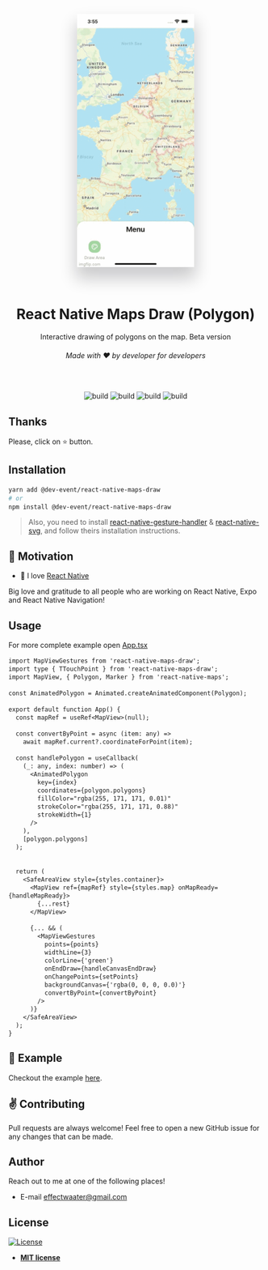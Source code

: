 <div align="center">
  <img src="./drawes.gif" height="500" title="React Native Maps Draw Polygon"   alt="Accordion Animated" style="box-shadow: 0 20px 30px 3px rgba(9, 9, 16, 0.2);">
</div>

<br>
<br>

<h1 align="center">React Native Maps Draw (Polygon)</h1>
<p align="center">Interactive drawing of polygons on the map. Beta version</p>
<h6 align="center">Made with ❤️ by developer for developers</h6>

<br>
<p align="center">
<img src="http://img.shields.io/travis/badges/badgerbadgerbadger.svg?style=flat-square" alt="build"/>
<img src="https://img.shields.io/github/issues/dev-event/react-native-maps-draw" alt="build"/>
<img src="https://img.shields.io/bitbucket/pr-raw/dev-event/react-native-maps-draw" alt="build"/>
<img src="http://img.shields.io/:license-mit-blue.svg?style=flat-square" alt="build"/>
</p>



## Thanks
<p>Please, click on ⭐ button.</p>


## Installation

```bash
yarn add @dev-event/react-native-maps-draw
# or
npm install @dev-event/react-native-maps-draw
```
> Also, you need to install [react-native-gesture-handler](https://github.com/software-mansion/react-native-gesture-handler) & [react-native-svg](https://github.com/react-native-community/react-native-svg), and follow theirs installation instructions.

##  🦥 Motivation
- 💚 I love [React Native](https://reactnative.dev/)


Big love and gratitude to all people who are working on React Native, Expo and React Native Navigation!

## Usage

For more complete example open [App.tsx](https://github.com/dev-event/react-native-maps-draw/blob/main/example/src/App.tsx)

```tsx
import MapViewGestures from 'react-native-maps-draw';
import type { TTouchPoint } from 'react-native-maps-draw';
import MapView, { Polygon, Marker } from 'react-native-maps';

const AnimatedPolygon = Animated.createAnimatedComponent(Polygon);

export default function App() {
  const mapRef = useRef<MapView>(null);

  const convertByPoint = async (item: any) =>
    await mapRef.current?.coordinateForPoint(item);

  const handlePolygon = useCallback(
    (_: any, index: number) => (
      <AnimatedPolygon
        key={index}
        coordinates={polygon.polygons}
        fillColor="rgba(255, 171, 171, 0.01)"
        strokeColor="rgba(255, 171, 171, 0.88)"
        strokeWidth={1}
      />
    ),
    [polygon.polygons]
  );


  return (
    <SafeAreaView style={styles.container}>
      <MapView ref={mapRef} style={styles.map} onMapReady={handleMapReady}>
        {...rest}
      </MapView>

      {... && (
        <MapViewGestures
          points={points}
          widthLine={3}
          colorLine={'green'}
          onEndDraw={handleCanvasEndDraw}
          onChangePoints={setPoints}
          backgroundCanvas={'rgba(0, 0, 0, 0.0)'}
          convertByPoint={convertByPoint}
        />
      )}
    </SafeAreaView>
  );
}
```


## 🎉 Example

Checkout the example [here](https://github.com/dev-event/react-native-accordion).



## ✌️ Contributing

Pull requests are always welcome! Feel free to open a new GitHub issue for any changes that can be made.

## Author

Reach out to me at one of the following places!

- E-mail <a href="#" target="_blank">effectwaater@gmail.com</a>


## License

[![License](http://img.shields.io/:license-mit-blue.svg?style=flat-square)](http://badges.mit-license.org)

- **[MIT license](http://opensource.org/licenses/mit-license.php)**
